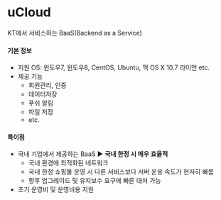 # uCloud

KT에서 서비스하는 BaaS(Backend as a Service)





#### 기본 정보

* 지원 OS: 윈도우7, 윈도우8, CentOS, Ubuntu, 맥 OS X 10.7 라이언 etc.
* 제공 기능
  * 회원관리, 인증
  * 데이터저장
  * 푸쉬 알림
  * 파일 저장 
  * etc.





#### 특이점

* 국내 기업에서 제공하는 BaaS  ▶ **국내 한정 시 매우 효율적**
  * 국내 환경에 최적화된 네트워크
  * 국내 한정 쇼핑몰 운영 시 다른 서비스보다 서버 운용 속도가 현저히 빠름
  * 향후 업그레이드 및 유지보수 요구에 빠른 대처 가능
* 초기 운영비  및 운영비용 지원







